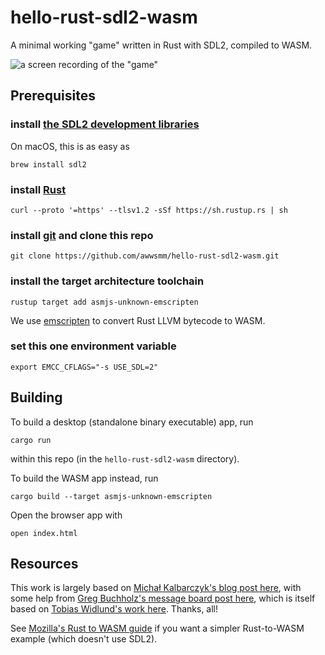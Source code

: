 # hello-rust-sdl2-wasm

A minimal working "game" written in Rust with SDL2, compiled to WASM.

![a screen recording of the "game"](https://raw.githubusercontent.com/awwsmm/hello-rust-sdl2-wasm/master/demo.gif)

## Prerequisites

### install [the SDL2 development libraries](https://github.com/Rust-SDL2/rust-sdl2?tab=readme-ov-file#requirements)

On macOS, this is as easy as

```shell
brew install sdl2
```

### install [Rust](https://rustup.rs/)

```shell
curl --proto '=https' --tlsv1.2 -sSf https://sh.rustup.rs | sh
```

### install [git](https://git-scm.com/book/en/v2/Getting-Started-Installing-Git) and clone this repo

```shell
git clone https://github.com/awwsmm/hello-rust-sdl2-wasm.git
```

### install the target architecture toolchain

```shell
rustup target add asmjs-unknown-emscripten
```

We use [emscripten](https://emscripten.org/) to convert Rust LLVM bytecode to WASM.

### set this one environment variable

```shell
export EMCC_CFLAGS="-s USE_SDL=2"
```

## Building

To build a desktop (standalone binary executable) app, run

```shell
cargo run
```

within this repo (in the `hello-rust-sdl2-wasm` directory).

To build the WASM app instead, run

```shell
cargo build --target asmjs-unknown-emscripten
```

Open the browser app with

```shell
open index.html
```

## Resources

This work is largely based on [Michał Kalbarczyk's blog post here](https://puddleofcode.com/story/definitive-guide-to-rust-sdl2-and-emscriptem/), with some help from [Greg Buchholz's message board post here](https://users.rust-lang.org/t/sdl2-emscripten-asmjs-and-invalid-renderer-panic/66567/2), which is itself based on [Tobias Widlund's work here](https://github.com/therocode/rust_emscripten_main_loop). Thanks, all!

See [Mozilla's Rust to WASM guide](https://developer.mozilla.org/en-US/docs/WebAssembly/Rust_to_Wasm) if you want a simpler Rust-to-WASM example (which doesn't use SDL2).